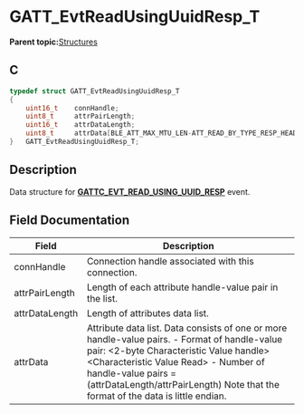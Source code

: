 # GATT\_EvtReadUsingUuidResp\_T

**Parent topic:**[Structures](GUID-3BBA6E22-85EE-4B8F-BC37-840881963D97.md)

## C

```c
typedef struct GATT_EvtReadUsingUuidResp_T
{
    uint16_t    connHandle;
    uint8_t     attrPairLength;
    uint16_t    attrDataLength;
    uint8_t     attrData[BLE_ATT_MAX_MTU_LEN-ATT_READ_BY_TYPE_RESP_HEADER_SIZE];
}   GATT_EvtReadUsingUuidResp_T;
```

## Description

Data structure for **[GATTC\_EVT\_READ\_USING\_UUID\_RESP](GUID-20EFFBD2-7D3F-40CA-B85C-8FD3202D9933.md)** event.

## Field Documentation

|Field|Description|
|-----|-----------|
|connHandle|Connection handle associated with this connection.|
|attrPairLength|Length of each attribute handle-value pair in the list.|
|attrDataLength|Length of attributes data list.|
|attrData|Attribute data list. Data consists of one or more handle-value pairs. - Format of handle-value pair: <2-byte Characteristic Value handle\> <Characteristic Value Read\> - Number of handle-value pairs = \(attrDataLength/attrPairLength\) Note that the format of the data is little endian.|

